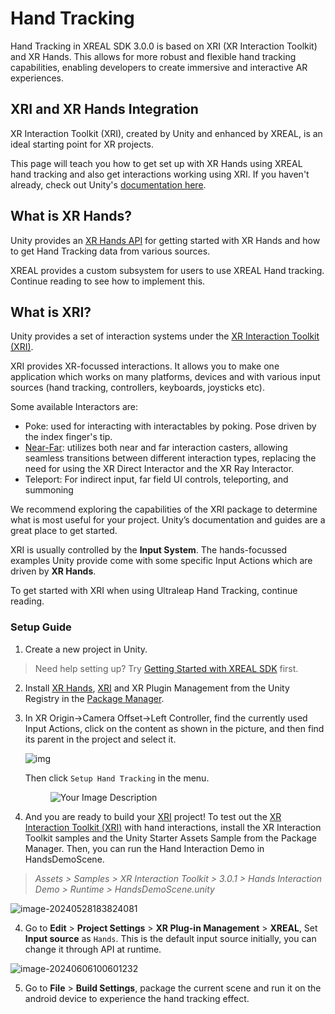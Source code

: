 # Hand Tracking

Hand Tracking in XREAL SDK 3.0.0 is based on XRI (XR Interaction Toolkit) and XR Hands. This allows for more robust and flexible hand tracking capabilities, enabling developers to create immersive and interactive AR experiences.

## XRI and XR Hands Integration

XR Interaction Toolkit (XRI), created by Unity and enhanced by XREAL, is an ideal starting point for XR projects. 

This page will teach you how to get set up with XR Hands using XREAL hand tracking and also get interactions working using XRI. If you haven't already, check out Unity's [documentation here](https://docs.unity3d.com/Packages/com.unity.xr.interaction.toolkit@3.0/manual/index.html).

## What is XR Hands?

Unity provides an [XR Hands API](https://docs.unity3d.com/Packages/com.unity.xr.hands@1.2/manual/index.html) for getting started with XR Hands and how to get Hand Tracking data from various sources.

XREAL provides a custom subsystem for users to use XREAL Hand tracking. Continue reading to see how to implement this.

## What is XRI?

Unity provides a set of interaction systems under the [XR Interaction Toolkit (XRI)](https://docs.unity3d.com/Packages/com.unity.xr.interaction.toolkit@3.0/manual/index.html).

XRI provides XR-focussed interactions. It allows you to make one application which works on many platforms, devices and with various input sources (hand tracking, controllers, keyboards, joysticks etc).

Some available Interactors are:

- Poke: used for interacting with interactables by poking. Pose driven by the index finger's tip.
- [Near-Far](https://docs.unity3d.com/Packages/com.unity.xr.interaction.toolkit@3.0/manual/near-far-interactor.html?q=near): utilizes both near and far interaction casters, allowing seamless transitions between different interaction types, replacing the need for using the XR Direct Interactor and the XR Ray Interactor. 
- Teleport: For indirect input, far field UI controls, teleporting, and summoning

We recommend exploring the capabilities of the XRI package to determine what is most useful for your project. Unity’s documentation and guides are a great place to get started.

XRI is usually controlled by the **Input System**. The hands-focussed examples Unity provide come with some specific Input Actions which are driven by **XR Hands**.

To get started with XRI when using Ultraleap Hand Tracking, continue reading.

### Setup Guide

1. Create a new project in Unity.

>  Need help setting up? Try [Getting Started with XREAL SDK](../01_Getting%20Started%20with%20XREAL%20SDK.md) first.

2. Install [XR Hands](https://docs.unity3d.com/Packages/com.unity.xr.hands@1.2/manual/index.html), [XRI](https://docs.unity3d.com/Packages/com.unity.xr.interaction.toolkit@3.0/manual/index.html) and XR Plugin Management from the Unity Registry in the [Package Manager](https://docs.unity3d.com/Manual/upm-ui.html).

3. In XR Origin->Camera Offset->Left Controller, find the currently used Input Actions, click on the content as shown in the picture, and then find its parent in the project and select it.

   ![img](https://pub-8dffc52979c34362aa2dbe3a43f0792a.r2.dev/(null).)

   Then click `Setup Hand Tracking` in the menu.

   <figure className="center-image">
     <img src="https://pub-8dffc52979c34362aa2dbe3a43f0792a.r2.dev/(null)-20240822194947707.(null)" alt="Your Image Description" class="center-image"style={{ width: '500px', height: 'auto' }} />
   </figure>

4. And you are ready to build your [XRI](https://docs.unity3d.com/Packages/com.unity.xr.interaction.toolkit@2.4/manual/index.html) project! To test out the [XR Interaction Toolkit (XRI)](https://docs.unity3d.com/Packages/com.unity.xr.interaction.toolkit@2.4/manual/index.html) with hand interactions, install the XR Interaction Toolkit samples and the Unity Starter Assets Sample from the Package Manager. Then, you can run the Hand Interaction Demo in HandsDemoScene.

> *Assets > Samples > XR Interaction Toolkit > 3.0.1 > Hands Interaction Demo > Runtime > HandsDemoScene.unity*

![image-20240528183824081](https://pub-8dffc52979c34362aa2dbe3a43f0792a.r2.dev/image-20240528183824081.png)

4. Go to **Edit** > **Project Settings** > **XR Plug-in Management** > **XREAL**, Set **Input source** as `Hands`. This is the default input source initially, you can change it through API at runtime.

![image-20240606100601232](https://pub-8dffc52979c34362aa2dbe3a43f0792a.r2.dev/image-20240606100601232.png)

5. Go to **File** > **Build Settings**, package the current scene and run it on the android device to experience the hand tracking effect.
